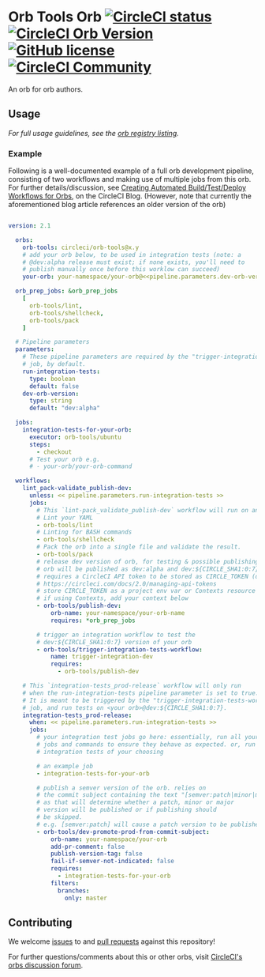 # Orb Tools Orb [![CircleCI status](https://circleci.com/gh/CircleCI-Public/orb-tools-orb.svg "CircleCI status")](https://circleci.com/gh/CircleCI-Public/orb-tools-orb) [![CircleCI Orb Version](https://img.shields.io/badge/endpoint.svg?url=https://badges.circleci.io/orb/circleci/orb-tools)](https://circleci.com/orbs/registry/orb/circleci/orb-tools) [![GitHub license](https://img.shields.io/badge/license-MIT-blue.svg)](https://raw.githubusercontent.com/CircleCI-Public/orb-tools-orb/master/LICENSE) [![CircleCI Community](https://img.shields.io/badge/community-CircleCI%20Discuss-343434.svg)](https://discuss.circleci.com/c/ecosystem/orbs)

An orb for orb authors.

## Usage

_For full usage guidelines, see the [orb registry listing](http://circleci.com/orbs/registry/orb/circleci/orb-tools)._

### Example

Following is a well-documented example of a full orb development pipeline, consisting of two workflows and making use of multiple jobs from this orb. For further details/discussion, see [Creating Automated Build/Test/Deploy Workflows for Orbs](https://circleci.com/blog/creating-automated-build-test-and-deploy-workflows-for-orbs), on the CircleCI Blog. (However, note that currently the aforementioned blog article references an older version of the orb)

```yaml

version: 2.1

  orbs:
    orb-tools: circleci/orb-tools@x.y
    # add your orb below, to be used in integration tests (note: a
    # @dev:alpha release must exist; if none exists, you'll need to
    # publish manually once before this worklow can succeed)
    your-orb: your-namespace/your-orb@<<pipeline.parameters.dev-orb-version>>

  orb_prep_jobs: &orb_prep_jobs
    [
      orb-tools/lint,
      orb-tools/shellcheck,
      orb-tools/pack
    ]

  # Pipeline parameters
  parameters:
    # These pipeline parameters are required by the "trigger-integration-tests-workflow"
    # job, by default.
    run-integration-tests:
      type: boolean
      default: false
    dev-orb-version:
      type: string
      default: "dev:alpha"

  jobs:
    integration-tests-for-your-orb:
      executor: orb-tools/ubuntu
      steps:
        - checkout
      # Test your orb e.g.
      # - your-orb/your-orb-command

  workflows:
    lint_pack-validate_publish-dev:
      unless: << pipeline.parameters.run-integration-tests >>
      jobs:
        # This `lint-pack_validate_publish-dev` workflow will run on any commit
        # Lint your YAML
        - orb-tools/lint
        # Linting for BASH commands
        - orb-tools/shellcheck
        # Pack the orb into a single file and validate the result.
        - orb-tools/pack
        # release dev version of orb, for testing & possible publishing.
        # orb will be published as dev:alpha and dev:${CIRCLE_SHA1:0:7}.
        # requires a CircleCI API token to be stored as CIRCLE_TOKEN (default)
        # https://circleci.com/docs/2.0/managing-api-tokens
        # store CIRCLE_TOKEN as a project env var or Contexts resource
        # if using Contexts, add your context below
        - orb-tools/publish-dev:
            orb-name: your-namespace/your-orb-name
            requires: *orb_prep_jobs

        # trigger an integration workflow to test the
        # dev:${CIRCLE_SHA1:0:7} version of your orb
        - orb-tools/trigger-integration-tests-workflow:
            name: trigger-integration-dev
            requires:
              - orb-tools/publish-dev

    # This `integration-tests_prod-release` workflow will only run
    # when the run-integration-tests pipeline parameter is set to true.
    # It is meant to be triggered by the "trigger-integration-tests-workflow"
    # job, and run tests on <your orb>@dev:${CIRCLE_SHA1:0:7}.
    integration-tests_prod-release:
      when: << pipeline.parameters.run-integration-tests >>
      jobs:
        # your integration test jobs go here: essentially, run all your orb's
        # jobs and commands to ensure they behave as expected. or, run other
        # integration tests of your choosing

        # an example job
        - integration-tests-for-your-orb

        # publish a semver version of the orb. relies on
        # the commit subject containing the text "[semver:patch|minor|major|skip]"
        # as that will determine whether a patch, minor or major
        # version will be published or if publishing should
        # be skipped.
        # e.g. [semver:patch] will cause a patch version to be published.
        - orb-tools/dev-promote-prod-from-commit-subject:
            orb-name: your-namespace/your-orb
            add-pr-comment: false
            publish-version-tag: false
            fail-if-semver-not-indicated: false
            requires:
              - integration-tests-for-your-orb
            filters:
              branches:
                only: master
```

## Contributing

We welcome [issues](https://github.com/CircleCI-Public/orb-tools-orb/issues) to and [pull requests](https://github.com/CircleCI-Public/orb-tools-orb/pulls) against this repository!

For further questions/comments about this or other orbs, visit [CircleCI's orbs discussion forum](https://discuss.circleci.com/c/ecosystem/orbs).
